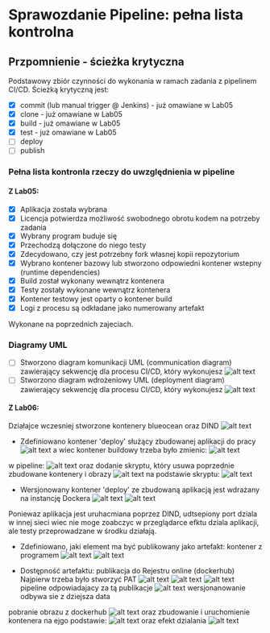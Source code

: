 # Sprawozdanie  Pipeline: pełna lista kontrolna

## Przpomnienie - ścieżka krytyczna
Podstawowy zbiór czynności do wykonania w ramach zadania z pipelinem CI/CD. Ścieżką krytyczną jest:
- [x] commit (lub manual trigger @ Jenkins) - już omawiane w Lab05
- [x] clone - już omawiane w Lab05
- [x] build - już omawiane w Lab05
- [x] test - już omawiane w Lab05
- [ ] deploy
- [ ] publish

### Pełna lista kontronla rzeczy do uwzględnienia w pipeline
#### Z Lab05:
- [x] Aplikacja została wybrana
- [x] Licencja potwierdza możliwość swobodnego obrotu kodem na potrzeby zadania
- [x] Wybrany program buduje się
- [x] Przechodzą dołączone do niego testy
- [x] Zdecydowano, czy jest potrzebny fork własnej kopii repozytorium
- [x] Wybrano kontener bazowy lub stworzono odpowiedni kontener wstepny (runtime dependencies)
- [x] Build został wykonany wewnątrz kontenera
- [x] Testy zostały wykonane wewnątrz kontenera
- [x] Kontener testowy jest oparty o kontener build
- [x] Logi z procesu są odkładane jako numerowany artefakt

Wykonane na poprzednich zajeciach.

### Diagramy UML
- [ ] Stworzono diagram komunikacji UML (communication diagram) zawierający sekwencję dla procesu CI/CD, który wykonujesz
![alt text](zdj/image-15.png)
- [ ] Stworzono diagram wdrożeniowy UML (deployment diagram) zawierający sekwencję dla procesu CI/CD, który wykonujesz
![alt text](zdj/image-17.png)

#### Z Lab06:
Działajce wczesniej stworzone kontenery blueocean oraz DIND
![alt text](zdj/image-1.png)
- Zdefiniowano kontener 'deploy' służący zbudowanej aplikacji do pracy
![alt text](zdj/image-4.png)
a wiec kontener buildowy trzeba było zmienic:
![alt text](zdj/image-5.png)

w pipeline:
![alt text](zdj/image-3.png)
oraz dodanie skryptu, który usuwa poprzednie zbudowane kontenery i obrazy
![alt text](zdj/image-2.png)
na podstawie skryptu:
![alt text](zdj/image-18.png)



- Wersjonowany kontener 'deploy' ze zbudowaną aplikacją jest wdrażany na instancję Dockera
![alt text](zdj/image.png)
![alt text](zdj/image-6.png)

Poniewaz aplikacja jest uruhacmiana poprzez DIND, udtsepiony port dziala w innej sieci wiec nie moge zoabczyc w przeglądarce efktu dziala aplikacji, ale testy przeprowadzane w środku działają.

- Zdefiniowano, jaki element ma być publikowany jako artefakt: kontener z programem
![alt text](zdj/image-8.png)
![alt text](zdj/image-7.png)

- Dostępność artefaktu: publikacja do Rejestru online (dockerhub)
Najpierw trzeba było stworzyć PAT
![alt text](zdj/image-9.png)
![alt text](zdj/image-10.png)
![alt text](zdj/image-11.png)
pipeline odpowiadajacy za tą publikacje
![alt text](zdj/image-16.png)
wersjonanowanie odbywa sie z dziejsza data

pobranie obrazu z dockerhub
![alt text](zdj/image-12.png)
oraz zbudowanie i uruchomienie kontenera na ejgo podstawie:
![alt text](zdj/image-13.png)
oraz efekt dzialania
![alt text](zdj/image-14.png)


